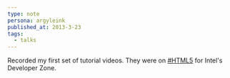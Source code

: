 ```yaml
---
type: note
persona: argyleink
published_at: 2013-3-23
tags: 
  - talks
---
```


Recorded my first set of tutorial videos. They were on 
[#HTML5](https://twitter.com/hashtag/html5) for Intel's Developer Zone.
